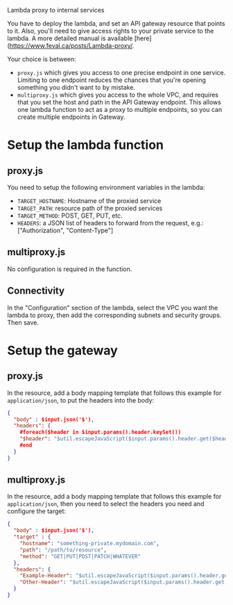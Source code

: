 Lambda proxy to internal services

You have to deploy the lambda, and set an API gateway resource that points to it. Also, you'll need to give access rights to your private service to the lambda. A more detailed manual is available [here](https://www.feval.ca/posts/Lambda-proxy/.

Your choice is between:

- `proxy.js` which gives you access to one precise endpoint in one service. Limiting to one endpoint reduces the chances that you're opening something you didn't want to by mistake.
- `multiproxy.js` which gives you access to the whole VPC, and requires that you set the host and path in the API Gateway endpoint. This allows one lambda function to act as a proxy to multiple endpoints, so you can create multiple endpoints in Gateway.

# Setup the lambda function

## proxy.js

You need to setup the following environment variables in the lambda:

- `TARGET_HOSTNAME`: Hostname of the proxied service
- `TARGET_PATH`: resource path of the proxied services
- `TARGET_METHOD`: POST, GET, PUT, etc.
- `HEADERS`: a JSON list of headers to forward from the request, e.g.: ["Authorization", "Content-Type"]

## multiproxy.js

No configuration is required in the function.

## Connectivity

In the "Configuration" section of the lambda, select the VPC you want the lambda to proxy, then add the corresponding subnets and security groups. Then save.

# Setup the gateway

## proxy.js

In the resource, add a body mapping template that follows this example for `application/json`, to put the headers into the body:

```json
{
  "body" : $input.json('$'),
  "headers": {
    #foreach($header in $input.params().header.keySet())
    "$header": "$util.escapeJavaScript($input.params().header.get($header))" #if($foreach.hasNext),#end
    #end
  }
}
```

## multiproxy.js

In the resource, add a body mapping template that follows this example for `application/json`, then you need to select the headers you need and configure the target:

```json
{
  "body" : $input.json('$'),
  "target" : {
    "hostname": "something-private.mydomain.com",
    "path": "/path/to/resource",
    "method": "GET|PUT|POST|PATCH|WHATEVER"
  },
  "headers": {
    "Example-Header": "$util.escapeJavaScript($input.params().header.get("Example-Header")"),
    "Other-Header": "$util.escapeJavaScript($input.params().header.get("Other-Header")")
  }
}
```
